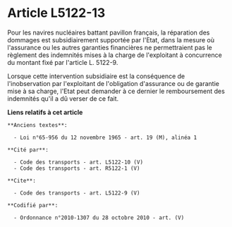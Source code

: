 # Article L5122-13

Pour les navires nucléaires battant pavillon français, la réparation des dommages est subsidiairement supportée par l'Etat,
dans la mesure où l'assurance ou les autres garanties financières ne permettraient pas le règlement des indemnités mises à la
charge de l'exploitant à concurrence du montant fixé par l'article L. 5122-9. 

Lorsque cette intervention subsidiaire est la conséquence de l'inobservation par l'exploitant de l'obligation d'assurance ou
de garantie mise à sa charge, l'Etat peut demander à ce dernier le remboursement des indemnités qu'il a dû verser de ce fait.

**Liens relatifs à cet article**

	**Anciens textes**:

	  - Loi n°65-956 du 12 novembre 1965 - art. 19 (M), alinéa 1

	**Cité par**:

	  - Code des transports - art. L5122-10 (V)
	  - Code des transports - art. R5122-1 (V)

	**Cite**:

	  - Code des transports - art. L5122-9 (V)

	**Codifié par**:

	  - Ordonnance n°2010-1307 du 28 octobre 2010 - art. (V)
